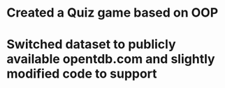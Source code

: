 # Created a Quiz game based on OOP
# Switched dataset to publicly available opentdb.com and slightly modified code to support
